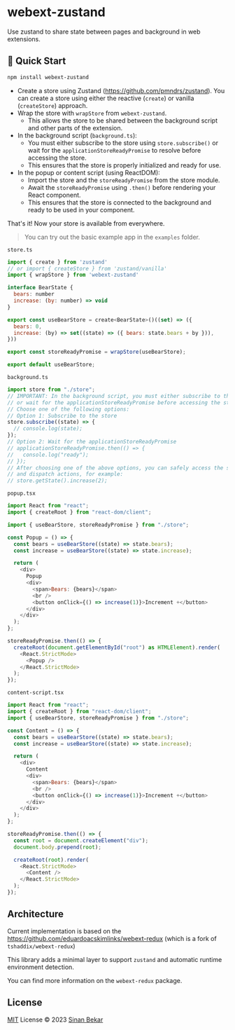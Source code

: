 # webext-zustand

Use zustand to share state between pages and background in web extensions.

## 🚀 Quick Start

```bash
npm install webext-zustand
```

- Create a store using Zustand (https://github.com/pmndrs/zustand). You can create a store using either the reactive (`create`) or vanilla (`createStore`) approach.
- Wrap the store with `wrapStore` from `webext-zustand`.
  - This allows the store to be shared between the background script and other parts of the extension.
- In the background script (`background.ts`):
  - You must either subscribe to the store using `store.subscribe()` or wait for the `applicationStoreReadyPromise` to resolve before accessing the store.
  - This ensures that the store is properly initialized and ready for use.
- In the popup or content script (using ReactDOM):
  - Import the store and the `storeReadyPromise` from the store module.
  - Await the `storeReadyPromise` using `.then()` before rendering your React component.
  - This ensures that the store is connected to the background and ready to be used in your component.


That's it! Now your store is available from everywhere.

> You can try out the basic example app in the `examples` folder.

`store.ts`

```js
import { create } from 'zustand'
// or import { createStore } from 'zustand/vanilla'
import { wrapStore } from 'webext-zustand'

interface BearState {
  bears: number
  increase: (by: number) => void
}

export const useBearStore = create<BearState>()((set) => ({
  bears: 0,
  increase: (by) => set((state) => ({ bears: state.bears + by })),
}))

export const storeReadyPromise = wrapStore(useBearStore);

export default useBearStore;
```

`background.ts`

```js
import store from "./store";
// IMPORTANT: In the background script, you must either subscribe to the store
// or wait for the applicationStoreReadyPromise before accessing the store.
// Choose one of the following options:
// Option 1: Subscribe to the store
store.subscribe((state) => {
  // console.log(state);
});
// Option 2: Wait for the applicationStoreReadyPromise
// applicationStoreReadyPromise.then(() => {
//   console.log("ready");
// });
// After choosing one of the above options, you can safely access the store
// and dispatch actions, for example:
// store.getState().increase(2);
```

`popup.tsx`

```js
import React from "react";
import { createRoot } from "react-dom/client";

import { useBearStore, storeReadyPromise } from "./store";

const Popup = () => {
  const bears = useBearStore((state) => state.bears);
  const increase = useBearStore((state) => state.increase);

  return (
    <div>
      Popup
      <div>
        <span>Bears: {bears}</span>
        <br />
        <button onClick={() => increase(1)}>Increment +</button>
      </div>
    </div>
  );
};

storeReadyPromise.then(() => {
  createRoot(document.getElementById("root") as HTMLElement).render(
    <React.StrictMode>
      <Popup />
    </React.StrictMode>
  );
});
```

`content-script.tsx`

```js
import React from "react";
import { createRoot } from "react-dom/client";
import { useBearStore, storeReadyPromise } from "./store";

const Content = () => {
  const bears = useBearStore((state) => state.bears);
  const increase = useBearStore((state) => state.increase);

  return (
    <div>
      Content
      <div>
        <span>Bears: {bears}</span>
        <br />
        <button onClick={() => increase(1)}>Increment +</button>
      </div>
    </div>
  );
};

storeReadyPromise.then(() => {
  const root = document.createElement("div");
  document.body.prepend(root);

  createRoot(root).render(
    <React.StrictMode>
      <Content />
    </React.StrictMode>
  );
});
```

## Architecture

Current implementation is based on the
https://github.com/eduardoacskimlinks/webext-redux (which is a fork of `tshaddix/webext-redux`)

This library adds a minimal layer to support `zustand` and automatic runtime environment detection.

You can find more information on the `webext-redux` package.

## License

[MIT](./LICENSE) License © 2023 [Sinan Bekar](https://github.com/sinanbekar)
